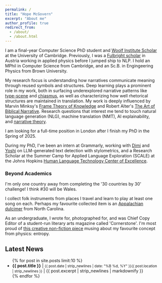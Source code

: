 ```yaml
---
permalink: /
title: "Hope McGovern"
excerpt: "About me"
author_profile: true
redirect_from: 
  - /about/
  - /about.html
---
```


I am a final-year Computer Science PhD student and [Woolf Institute Scholar](https://www.woolf.cam.ac.uk/people/hope-mcgovern) at the University of Cambridge. Previously, I was a [Fulbright scholar](https://fulbrightscholars.org/) in Austria working in applied physics before I jumped ship to NLP. I hold an MPhil in Computer Science from Cambridge, and an Sc.B. in Engingeering Physics from Brown University.

My research focus is understanding how narratives communicate meaning through reused symbols and structures. Deep learning plays a prominent role in my work, both in surfacing underexplored narrative patterns like [type-scene](https://en.wikipedia.org/wiki/Type_scene) and [chiasmus](https://en.wikipedia.org/wiki/Chiasmus), as well as characterizing how well rhetorical structures are maintained in translation. My work is deeply influenced by Marvin Minksy's [Frame Theory of Knowledge](https://courses.media.mit.edu/2004spring/mas966/Minsky%201974%20Framework%20for%20knowledge.pdf) and Robert Alter's [The Art of Biblical Narrative](https://en.wikipedia.org/wiki/The_Art_of_Biblical_Narrative). Research questions that interest me tend to touch natural language generation (NLG), machine translation (NMT), AI explainability, and [narrative theory](https://aclanthology.org/2021.emnlp-main.26/).

I am looking for a full-time position in London after I finish my PhD in the Spring of 2025.

During my PhD, I've been an intern at Grammarly, working with [Dimi](https://scholar.google.gr/citations?user=8ZsPobcAAAAJ&hl=en) and [Yoshi](https://yoshi-suhara.com/) on LLM-generated text detection with stylometrics, and a Research Scholar at the Summer Camp for Applied Language Exploration (SCALE) at the Johns Hopkins [Human Language Technology Center of Excellence](https://hltcoe.jhu.edu/). 


### Beyond Academics
I'm only one country away from completing the '30 countries by 30' challenge! I think #30 will be Wales.

I collect folk instruments from places I travel and learn to play at least one song on each. Perhaps my favourite collected item is an [Appalachian  dulcimer](https://en.wikipedia.org/wiki/Appalachian_dulcimer) from North Carolina.

As an undergraduate, I wrote for, photographed for, and was Chief Copy Editor of a student-run literary arts magazine called 'Cornerstone'. I'm most proud of [this creative non-fiction piece](https://viewer.joomag.com/wanderers-spring-2017/0019178001494728390/p18) musing about my favourite concept from physics: entropy.



<div class="news-widget">
    <h2>Latest News</h2>
    <ul>
        {% for post in site.posts limit:10 %}
            <li>
                <strong>{{ post.title }}</strong> | <small>{{ post.date | strip_newlines | date: "%B %d, %Y" }}{{ post.location | strip_newlines }}</small> | {{ post.excerpt | strip_newlines | markdownify }} 
            </li>
        {% endfor %}
    </ul>
</div>


